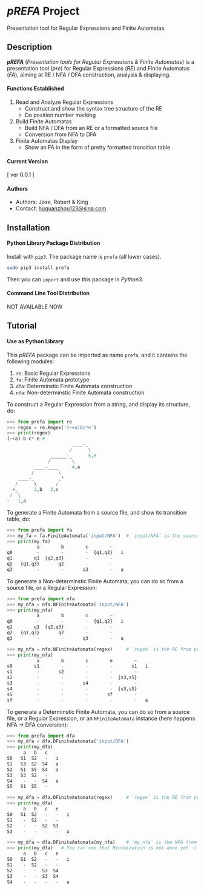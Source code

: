 # *pREFA* Project
Presentation tool for Regular Expressions and Finite Automatas.

## Description
***pREFA*** (*Presentation tools for Regular Expressions & Finite Automatas*) is a presentation tool (*pre*) for Regular Expressions (*RE*) and Finite Automatas (*FA*), aiming at RE / NFA / DFA construction, analysis & displaying.

#### Functions Established
1. Read and Analyze Regular Expressions
    - Construct and show the syntax tree structure of the RE
    - Do position number marking
2. Build Finite Automatas
    - Build NFA / DFA from an RE or a formatted source file
    - Conversion from NFA to DFA
3. Finite Automatas Display
    - Show an FA in the form of pretty formatted transition table

#### Current Version
[ ver 0.0.1 ]

#### Authors
- Authors: Jose, Robert & King
- Contact: huguanzhou123@sina.com

## Installation

#### Python Library Package Distribution
Install with `pip3`. The package name is `prefa` (all lower cases).
```bash
sudo pip3 install prefa
```
Then you can `import` and use this package in *Python3*.

#### Command Line Tool Distribution
NOT AVAILABLE NOW

## Tutorial

#### Use as Python Library
This *pREFA* package can be imported as name `prefa`, and it contains the following modules:

1. `re`: Basic Regular Expressions
2. `fa`: Finite Automata prototype
3. `dfa`: Determinstic Finite Automata construction
4. `nfa`: Non-determinstic Finite Automata construction

To construct a Regular Expression from a string, and display its structure, do:
```python
>>> from prefa import re
>>> regex = re.Regex('(~+a)bc*e')
>>> print(regex)
(~+a)-b-c*-e-#
                        ____-_
                       /      \
                ______-_      5,#
               /        \
          ____-____     4,e
         /         \
    ____-_         _*
   /      \       /
  +_      2,b   3,c
 /  \
~   1,a

```

To generate a Finite Automata from a source file, and show its transition table, do:
```python
>>> from prefa import fa
>>> my_fa = fa.FiniteAutomata('input/NFA')  # `input/NFA` is the source file path
>>> print(my_fa)
           a        b        c        ~ 
q0         -        -        -  {q1,q2}   i
q1        q1  {q2,q3}        -        -   
q2   {q1,q3}       q2        -        -   
q3         -        -       q3        -   a

```

To generate a Non-determinstic Finite Automata, you can do so from a source file, or a Regular Expression:
```python
>>> from prefa import nfa
>>> my_nfa = nfa.NFiniteAutomata('input/NFA')
>>> print(my_nfa)
           a        b        c        ~ 
q0         -        -        -  {q1,q2}   i
q1        q1  {q2,q3}        -        -   
q2   {q1,q3}       q2        -        -   
q3         -        -       q3        -   a

>>> my_nfa = nfa.NFiniteAutomata(regex)     # `regex` is the RE from previous example
>>> print(my_nfa)
           a        b        c        e        ~
s0        s1        -        -        -       s1   i
s1         -       s2        -        -        -
s2         -        -        -        -  {s3,s5}
s3         -        -       s4        -        - 
s4         -        -        -        -  {s3,s5}   
s5         -        -        -       sf        -   
sf         -        -        -        -        -   a

```

To generate a Determinstic Finite Automata, you can do so from a source file, or a Regular Expression, or an `NFiniteAutomata` instance (here happens NFA $\rightarrow$ DFA conversion):
```python
>>> from prefa import dfa
>>> my_dfa = dfa.DFiniteAutomata('input/DFA')
>>> print(my_dfa)
      a   b   c 
S0   S1  S2   -   i
S1   S3  S2  S4   a
S2   S1  S5  S4   a
S3   S3  S2   -   
S4    -   -  S4   a
S5   S1  S5   -   

>>> my_dfa = dfa.DFiniteAutomata(regex)     # `regex` is the RE from previous example
>>> print(my_dfa)
      a   b   c   e 
S0   S1  S2   -   -   i
S1    -  S2   -   -   
S2    -   -  S2  S3   
S3    -   -   -   -   a

>>> my_dfa = dfa.DFiniteAutomata(my_nfa)    # `my_nfa` is the NFA from previous example
>>> print(my_dfa)   # You can see that Minimization is not done yet :(
      a   b   c   e 
S0   S1  S2   -   -   i
S1    -  S2   -   -   
S2    -   -  S3  S4   
S3    -   -  S3  S4   
S4    -   -   -   -   a

```
